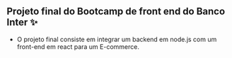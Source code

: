 ## Projeto final do Bootcamp de front end do Banco Inter :sparkles:

- O projeto final consiste em integrar um backend em node.js com um front-end em react para um E-commerce.

